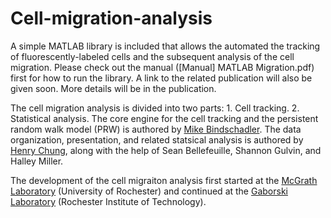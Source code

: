 # Cell-migration-analysis
A simple MATLAB library is included that allows the automated the tracking of fluorescently-labeled cells and the subsequent analysis of the cell migration. Please check out the manual ([Manual] MATLAB Migration.pdf) first for how to run the library. A link to the related publication will also be given soon. More details will be in the publication.

The cell migration analysis is divided into two parts: 1. Cell tracking. 2. Statistical analysis.
The core engine for the cell tracking and the persistent random walk model (PRW) is authored by [Mike Bindschadler](https://www.researchgate.net/profile/Michael_Bindschadler). The data organization, presentation, and related statsical analysis is authored by [Henry Chung](https://www.researchgate.net/profile/Henry_Chung3), along with the help of Sean Bellefeuille, Shannon Gulvin, and Halley Miller.  

The development of the cell migraiton analysis first started at the [McGrath Laboratory](https://www.urmc.rochester.edu/labs/mcgrath.aspx)
(University of Rochester) and continued at the [Gaborski Laboratory](http://gaborskilab.org/) (Rochester Institute of Technology).

